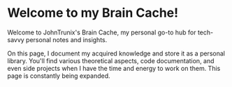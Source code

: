 # Welcome to my Brain Cache!

Welcome to JohnTrunix's Brain Cache, my personal go-to hub for tech-savvy personal notes and insights.

On this page, I document my acquired knowledge and store it as a personal library. You'll find various theoretical aspects, code documentation, and even side projects when I have the time and energy to work on them. This page is constantly being expanded.
